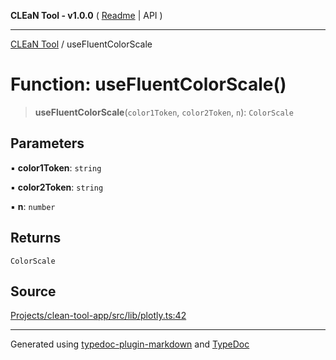 **CLEaN Tool - v1.0.0** ( [Readme](../README.md) \| API )

***

[CLEaN Tool](../exports.md) / useFluentColorScale

# Function: useFluentColorScale()

> **useFluentColorScale**(`color1Token`, `color2Token`, `n`): `ColorScale`

## Parameters

▪ **color1Token**: `string`

▪ **color2Token**: `string`

▪ **n**: `number`

## Returns

`ColorScale`

## Source

[Projects/clean-tool-app/src/lib/plotly.ts:42](https://github.com/yuckyh/clean-tool-app/)

***

Generated using [typedoc-plugin-markdown](https://www.npmjs.com/package/typedoc-plugin-markdown) and [TypeDoc](https://typedoc.org/)

